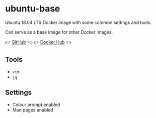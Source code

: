 # ubuntu-base

Ubuntu 18.04 LTS Docker image with some common settings and tools.

Can serve as a base image for other Docker images.

👉 [GitHub](https://github.com/weibeld/docker-ubuntu-base) 👈  👉 [Docker Hub](https://hub.docker.com/r/weibeld/ubuntu-base) 👈 

## Tools

- `vim`
- `jq`

## Settings

- Colour prompt enabled
- Man pages enabled

